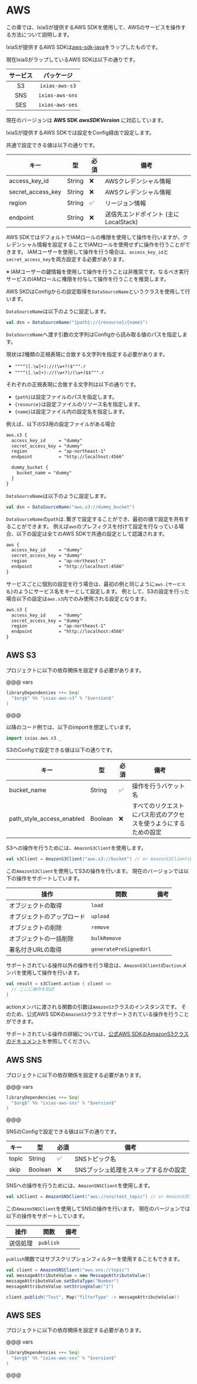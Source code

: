 # AWS

この章では、IxiaSが提供するAWS SDKを使用して、AWSのサービスを操作する方法について説明します。

IxiaSが提供するAWS SDKは[aws-sdk-java](https://github.com/aws/aws-sdk-java)をラップしたものです。

現在IxiaSがラップしているAWS SDKは以下の通りです。

| サービス |      パッケージ      |
|:----:|:---------------:|
|  S3  | `ixias-aws-s3`  |
| SNS  | `ixias-aws-sns` |
| SES  | `ixias-aws-ses` |

現在のバージョンは **AWS SDK $awsSDKVersion$** に対応しています。

IxiaSが提供するAWS SDKでは設定をConfig経由で設定します。

共通で設定できる値は以下の通りです。

| キー                | 型      | 必須 | 備考                        |
|-------------------|--------|----|---------------------------|
| access_key_id     | String | ❌  | AWSクレデンシャル情報              |
| secret_access_key | String | ❌  | AWSクレデンシャル情報              |
| region            | String | ✅  | リージョン情報                   |
| endpoint          | String | ❌  | 送信先エンドポイント (主にLocalStack) |

AWS SDKではデフォルトでIAMロールの権限を使用して操作を行いますが、クレデンシャル情報を設定することでIAMロールを使用せずに操作を行うことができます。
IAMユーザーを使用して操作を行う場合は、`access_key_id`と`secret_access_key`を両方設定する必要があります。

※ IAMユーザーの鍵情報を使用して操作を行うことは非推奨です。なるべき実行サービスのIAMロールに権限を付与して操作を行うことを推奨します。

AWS SKDはConfigからの設定取得を`DataSourceName`というクラスを使用して行います。

`DataSourceName`は以下のように設定します。

```scala
val dsn = DataSourceName("{path}://{resource}/{name}")
```

`DataSourceName`へ渡す引数の文字列はConfigから読み取る値のパスを指定します。

現状は2種類の正規表現に合致する文字列を指定する必要があります。

- `"""^([.\w]+)://(\w+?)$""".r`
- `"""^([.\w]+)://(\w+?)/(\w+)$$""".r`

それぞれの正規表現に合致する文字列は以下の通りです。

- `{path}`は設定ファイルのパスを指定します。
- `{resource}`は設定ファイルのリソース名を指定します。
- `{name}`は設定ファイル内の設定名を指定します。

例えば、以下のS3用の設定ファイルがある場合

```txt
aws.s3 {
  access_key_id     = "dummy"
  secret_access_key = "dummy"
  region            = "ap-northeast-1"
  endpoint          = "http://localhost:4566"

  dummy_bucket {
    bucket_name = "dummy"
  }
}
```

`DataSourceName`は以下のように設定します。

```scala
val dsn = DataSourceName("aws.s3://dummy_bucket")
```

`DataSourceName`の`path`は`.`繋ぎで設定することができ、最初の値で設定を共有することができます。
例えば`aws`のプレフィクスを付けて設定を行なっている場合、以下の設定は全てのAWS SDKで共通の設定として認識されます。

```txt
aws {
  access_key_id     = "dummy"
  secret_access_key = "dummy"
  region            = "ap-northeast-1"
  endpoint          = "http://localhost:4566"
}
```

サービスごとに個別の設定を行う場合は、最初の例と同じように`aws.{サービス名}`のようにサービス名をキーとして設定します。
例として、S3の設定を行った場合以下の設定は`aws.s3`内でのみ使用される設定となります。

```txt
aws.s3 {
  access_key_id     = "dummy"
  secret_access_key = "dummy"
  region            = "ap-northeast-1"
  endpoint          = "http://localhost:4566"
}
```

## AWS S3

プロジェクトに以下の依存関係を設定する必要があります。

@@@ vars
```scala
libraryDependencies ++= Seq(
  "$org$" %% "ixias-aws-s3" % "$version$"
)
```
@@@

以降のコード例では、以下のimportを想定しています。

```scala
import ixias.aws.s3._
```

S3のConfigで設定できる値は以下の通りです。

| キー                        | 型       | 必須 | 備考                               |
|---------------------------|---------|----|----------------------------------|
| bucket_name               | String  | ✅  | 操作を行うバケット名                       |
| path_style_access_enabled | Boolean | ❌  | すべてのリクエストにパス形式のアクセスを使うようにするための設定 |

S3への操作を行うためには、`AmazonS3Client`を使用します。

```scala
val s3Client = AmazonS3Client("aws.s3://bucket") // or AmazonS3Client(DataSourceName("aws.s3://bucket"))
```

この`AmazonS3Client`を使用してS3の操作を行います。
現在のバージョンでは以下の操作をサポートしています。

| 操作            | 関数                     | 備考 |
|---------------|------------------------|----|
| オブジェクトの取得     | `load`                 |    |
| オブジェクトのアップロード | `upload`               |    |
| オブジェクトの削除     | `remove`               |    |
| オブジェクトの一括削除   | `bulkRemove`           |    |
| 署名付きURLの取得    | `generatePreSignedUrl` |    |

サポートされている操作以外の操作を行う場合は、`AmazonS3Client`の`action`メンバを使用して操作を行います。

```scala
val result = s3Client.action { client =>
  // ここに操作を記述
}
```

actionメンバに渡される関数の引数は`AmazonS3`クラスのインスタンスです。
そのため、公式AWS SDKの`AmazonS3`クラスでサポートされている操作を行うことができます。

サポートされている操作の詳細については、[公式AWS SDKのAmazonS3クラスのドキュメント](https://docs.aws.amazon.com/AWSJavaSDK/latest/javadoc/com/amazonaws/services/s3/AmazonS3.html)を参照してください。

## AWS SNS

プロジェクトに以下の依存関係を設定する必要があります。

@@@ vars
```scala
libraryDependencies ++= Seq(
  "$org$" %% "ixias-aws-sns" % "$version$"
)
```
@@@

SNSのConfigで設定できる値は以下の通りです。

| キー    | 型       | 必須 | 備考                   |
|-------|---------|----|----------------------|
| topic | String  | ✅  | SNSトピック名             |
| skip  | Boolean | ❌  | SNSプッシュ処理をスキップするかの設定 |

SNSへの操作を行うためには、`AmazonSNSClient`を使用します。

```scala
val s3Client = AmazonSNSClient("aws://sns/test_topic") // or AmazonS3Client(DataSourceName("aws://sns/test_topic"))
```

この`AmazonSNSClient`を使用してSNSの操作を行います。
現在のバージョンでは以下の操作をサポートしています。

| 操作   | 関数        | 備考 |
|------|-----------|----|
| 送信処理 | `publish` |    |

`publish`関数ではサブスクリプションフィルターを使用することもできます。

```scala
val client = AmazonSNSClient("aws.sns://topic")
val messageAttributeValue = new MessageAttributeValue()
messageAttributeValue.setDataType("Number")
messageAttributeValue.setStringValue("1")

client.publish("Test", Map("filterType" -> messageAttributeValue))
```

## AWS SES

プロジェクトに以下の依存関係を設定する必要があります。

@@@ vars
```scala
libraryDependencies ++= Seq(
  "$org$" %% "ixias-aws-ses" % "$version$"
)
```
@@@
